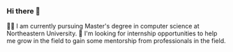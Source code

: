 ### Hi there 👋

 :woman_student: I am currently pursuing Master's degree in computer science at Northeastern University. 
 👯 I'm looking for internship opportunities to help me grow in the field to gain some mentorship from professionals in the field.

<!--
**wss8013/wss8013** is a ✨ _special_ ✨ repository because its `README.md` (this file) appears on your GitHub profile.

Here are some ideas to get you started:

 
- 🌱 I’m currently learning ...
- 👯 I'm looking for internship opportunities to help me grow in the field to gain some mentorship from professionals in the field.
- 🤔 I’m looking for help with ...
- 💬 Ask me about ...
- 📫 How to reach me: ...
- 😄 Pronouns: ...
- ⚡ Fun fact: ...
-->
